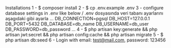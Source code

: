 Installations
1 - $ composer install
2 - $ cp .env.example .env
3 - configure database settings in .env like below / .env dosyasında veri tabanı ayarlarını aşagıdaki gibi ayarla
...
DB_CONNECTION=pgsql
DB_HOST=127.0.0.1
DB_PORT=5432
DB_DATABASE=db_name
DB_USERNAME=db_user
DB_PASSWORD=db_password
...
4 - $ php artisan key:generate && php artisan jwt:secret && php artisan config:cache && php artisan migrate
5 - $ php artisan db:seed
6 - Login with email: test@mail.com, password: 123456
